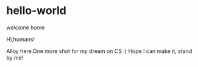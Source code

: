 # hello-world
welcome home

Hi,humans!

Alloy here.One more shot for my dream on CS :)
Hope I can make it, stand by me!
